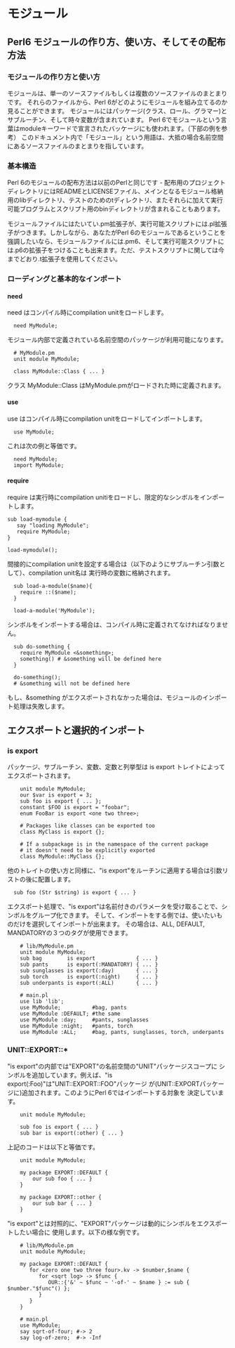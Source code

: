 # モジュール

## Perl6 モジュールの作り方、使い方、そしてその配布方法

### モジュールの作り方と使い方

モジュールは、単一のソースファイルもしくは複数のソースファイルのまとまりです。
それらのファイルから、Perl 6がどのようにモジュールを組み立てるのか見ることができます。
モジュールにはパッケージ(クラス、ロール、グラマー)とサブルーチン、そして時々変数が含まれています。
Perl 6でモジュールという言葉はmoduleキーワードで宣言されたバッケージにも使われます。（下部の例を参考）
このドキュメント内で「モジュール」という用語は、大抵の場合名前空間にあるソースファイルのまとまりを指しています。

### 基本構造

Perl 6のモジュールの配布方法は以前のPerlと同じです - 配布用のプロジェクトディレクトリにはREADMEとLICENSEファイル、メインとなるモジュール格納用のlibディレクトリ、テストのためのtディレクトリ、またそれらに加えて実行可能ブログラムとスクリプト用のbinディレクトリが含まれることもあります。

モジュールファイルにはたいてい.pm拡張子が、実行可能スクリプトには.pl拡張子がつきます。しかしながら、あなたがPerl 6のモジュールであるということを強調したいなら、モジュールファイルには.pm6、そして実行可能スクリプトには.p6の拡張子をつけることも出来ます。ただ、テストスクリプトに関しては今までどおり.t拡張子を使用してください。

### ローディングと基本的なインポート

#### need

need はコンパイル時にcompilation unitをロードします。

```
  need MyModule;
```

モジュール内部で定義されている名前空間のパッケージが利用可能になります。

```
  # MyModule.pm
  unit module MyModule;

  class MyModule::Class { ... }
```

クラス MyModule::Class はMyModule.pmがロードされた時に定義されます。

#### use

use はコンパイル時にcompilation unitをロードしてインポートします。

```
  use MyModule;
```

これは次の例と等価です。

```
  need MyModule;
  import MyModule;
```

#### require

require は実行時にcompilation unitiをロードし、限定的なシンボルをインポートします。

```
sub load-mymodule {
   say "loading MyModule";
   require MyModule;
}

load-mymodule();
```

間接的にcompilation unitを設定する場合は（以下のようにサブルーチン引数として）、compilation unit名は
実行時の変数に格納されます。

```
  sub load-a-module($name){
    require ::($name);
  }

  load-a-module('MyModule');
```
シンボルをインポートする場合は、コンパイル時に定義されてなければなりません。

```
  sub do-something {
    require MyModule <&something>;
    something() # &something will be defined here
  }

  do-something();
  # &something will not be defined here
```

もし、&something がエクスポートされなかった場合は、モジュールのインポート処理は失敗します。

## エクスポートと選択的インポート

### is export

パッケージ、サブルーチン、変数、定数と列挙型は is export トレイトによってエクスポートされます。


```
    unit module MyModule;
    our $var is export = 3;
    sub foo is export { ... };
    constant $FOO is export = "foobar";
    enum FooBar is export <one two three>;

    # Packages like classes can be exported too
    class MyClass is export {};

    # If a subpackage is in the namespace of the current package
    # it doesn't need to be explicitly exported
    class MyModule::MyClass {};
```

他のトレイトの使い方と同様に、"is export"をルーチンに適用する場合は引数リストの後に配置します。


```
  sub foo (Str $string) is export { ... }
```

エクスポート処理で、"is export"は名前付きのパラメータを受け取ることで、シンボルをグループ化できます。
そして、インポートをする側では、使いたいものだけを選択してインポートが出来ます。
その場合は、ALL, DEFAULT, MANDATORYの３つのタグが使用できます。

```
    # lib/MyModule.pm
    unit module MyModule;
    sub bag        is export             { ... }
    sub pants      is export(:MANDATORY) { ... }
    sub sunglasses is export(:day)       { ... }
    sub torch      is export(:night)     { ... }
    sub underpants is export(:ALL)       { ... }
```

```
    # main.pl
    use lib 'lib';
    use MyModule;          #bag, pants
    use MyModule :DEFAULT; #the same
    use MyModule :day;     #pants, sunglasses
    use MyModule :night;   #pants, torch
    use MyModule :ALL;     #bag, pants, sunglasses, torch, underpants
```

### UNIT::EXPORT::*

"is export"の内部では"EXPORT"の名前空間の"UNIT"パッケージスコープに
シンボルを追加しています。例えば、"is export(:Foo)"は"UNIT::EXPORT::FOO"パッケージ
が(UNIT::EXPORTパッケージに)追加されます。このようにPerl 6ではインポートする対象を
決定しています。


```
    unit module MyModule;

    sub foo is export { ... }
    sub bar is export(:other) { ... }
```

上記のコードは以下と等価です。

```
    unit module MyModule;

    my package EXPORT::DEFAULT {
        our sub foo { ... }
    }

    my package EXPORT::other {
        our sub bar { ... }
    }
```

"is export"とは対照的に、"EXPORT"パッケージは動的にシンボルをエクスポートしたい場合に
使用します。以下の様な例です。

```
    # lib/MyModule.pm
    unit module MyModule;

    my package EXPORT::DEFAULT {
       for <zero one two three four>.kv -> $number,$name {
          for <sqrt log> -> $func {
             OUR::{'&' ~ $func ~ '-of-' ~ $name } := sub { $number."$func"() };
          }
       }
    }

```

```
    # main.pl
    use MyModule;
    say sqrt-of-four; #-> 2
    say log-of-zero;  #-> -Inf
```
